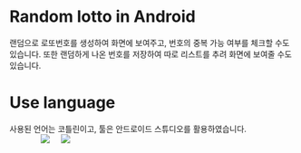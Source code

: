 # Random lotto in Android

랜덤으로 로또번호를 생성하여 화면에 보여주고, 번호의 중복 가능 여부를 체크할 수도 있습니다. 또한 랜덤하게 나온 번호를 저장하여 따로 리스트를 추려 화면에 보여줄 수도 있습니다.

# Use language

사용된 언어는 코틀린이고, 툴은 안드로이드 스튜디오를 활용하였습니다. <br>
&nbsp; &nbsp; &nbsp; &nbsp; &nbsp; &nbsp; &nbsp; <img src="https://img.shields.io/badge/kotlin-fcf87f?style=flat&logo=kotlin&logoColor=b9d8e7"/>
&nbsp;&nbsp;&nbsp;&nbsp;<img src="https://img.shields.io/badge/Android Studio-fcf87f?style=flat&logo=Android Studio&logoColor=6cdcb3"/>
